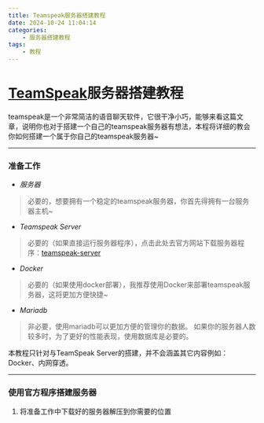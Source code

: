 ```yaml
---
title: Teamspeak服务器搭建教程
date: 2024-10-24 11:04:14
categories:
    - 服务器搭建教程
tags:
    - 教程
---
```


# [TeamSpeak](https://www.teamspeak.com/zh-CN/)服务器搭建教程
teamspeak是一个非常简洁的语音聊天软件，它很干净小巧，能够来看这篇文章，说明你也对于搭建一个自己的teamspeak服务器有想法，本程将详细的教会你如何搭建一个属于你自己的teamspeak服务器~

***

### 准备工作
- *服务器*
> 必要的，想要拥有一个稳定的teamspeak服务器，你首先得拥有一台服务器主机~
- *Teamspeak Server*
> 必要的（如果直接运行服务器程序），点击此处去官方网站下载服务器程序：[teamspeak-server](https://www.teamspeak.com/zh-CN/downloads/#server)
- *Docker*
> 必要的（如果使用docker部署），我推荐使用Docker来部署teamspeak服务器，这将更加方便快捷~
- *Mariadb*
> 非必要，使用mariadb可以更加方便的管理你的数据。
> 如果你的服务器人数较多时，为了更好的性能表现，使用数据库是必要的。

本教程只针对与TeamSpeak Server的搭建，并不会涵盖其它内容例如：Docker、内网穿透。

***

### 使用官方程序搭建服务器
1. 将准备工作中下载好的服务器解压到你需要的位置
